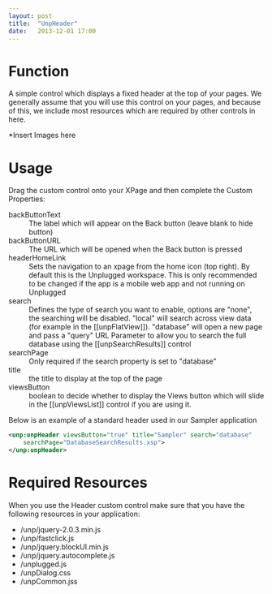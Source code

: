 ```yaml
---
layout: post
title:  "UnpHeader"
date:   2013-12-01 17:00
---
```


# Function
A simple control which displays a fixed header at the top of your pages. We generally assume that you will use this control on your pages, and because of this, we include most resources which are required by other controls in here.

*Insert Images here

# Usage
Drag the custom control onto your XPage and then complete the Custom Properties:

<dl class="dl-horizontal">
	<dt>backButtonText</dt><dd>The label which will appear on the Back button (leave blank to hide button)</dd>
	<dt>backButtonURL</dt><dd>The URL which will be opened when the Back button is pressed</dd>
	<dt>headerHomeLink</dt><dd>Sets the navigation to an xpage from the home icon (top right). By default this is the Unplugged workspace. This is only recommended to be changed if the app is a mobile web app and not running on Unplugged </dd>
	<dt>search</dt><dd>Defines the type of search you want to enable, options are "none", the searching will be disabled. "local" will search across view data (for example in the [[unpFlatView]]). "database" will open a new page and pass a "query" URL Parameter to allow you to search the full database using the [[unpSearchResults]] control</dd>
	<dt>searchPage</dt><dd>Only required if the search property is set to "database"</dd>
	<dt>title</dt><dd>the title to display at the top of the page</dd>
	<dt>viewsButton</dt><dd>boolean to decide whether to display the Views button which will slide in the [[unpViewsList]] control if you are using it.</dd>
</dl>

Below is an example of a standard header used in our Sampler application

```xml
<unp:unpHeader viewsButton="true" title="Sampler" search="database"
	searchPage="DatabaseSearchResults.xsp">
</unp:unpHeader>
```

# Required Resources
When you use the Header custom control make sure that you have the following resources in your application:
* /unp/jquery-2.0.3.min.js
* /unp/fastclick.js
* /unp/jquery.blockUI.min.js
* /unp/jquery.autocomplete.js
* /unplugged.js
* /unpDialog.css
* /unpCommon.jss